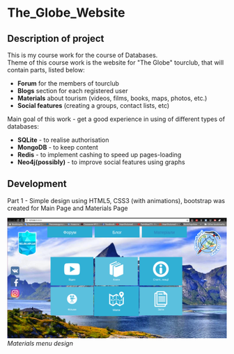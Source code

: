 # The_Globe_Website
## Description of project
This is my course work for the course of Databases.  
Theme of this course work is the website for "The Globe" tourclub, that will contain parts, listed below:
 - **Forum** for the members of tourclub 
 - **Blogs** section for each registered user 
 - **Materials** about tourism (videos, films, books, maps, photos, etc.)
 - **Social features** (creating a groups, contact lists, etc)

Main goal of this work - get a good experience in using of different types of databases:
 - **SQLite** - to realise authorisation
 - **MongoDB** - to keep content
 - **Redis** - to implement cashing to speed up pages-loading
 - **Neo4j(possibly)** - to improve social features using graphs 

## Development
 Part 1 - Simple design using HTML5, CSS3 (with animations), bootstrap was created for Main Page and Materials Page
 
 ![alt tag](https://github.com/BorisTopchiev/The_Globe_Website/blob/master/Project/static/Screenshots/materials_interface_design.png)
                              *Materials menu design*
 
